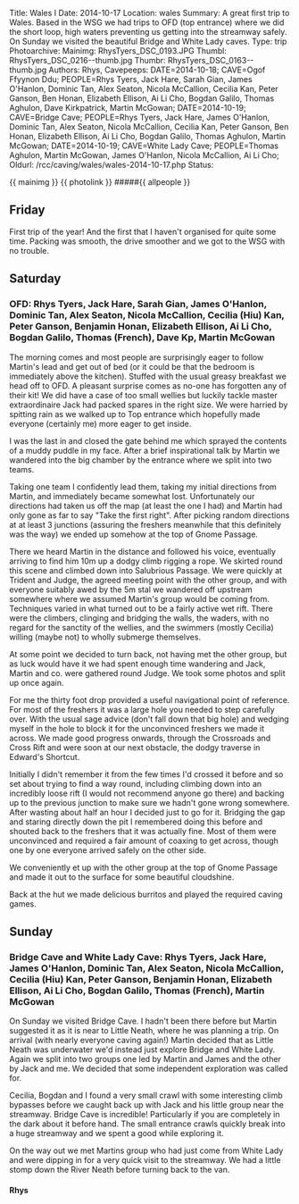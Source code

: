 Title: Wales I
Date: 2014-10-17
Location: wales
Summary: A great first trip to Wales. Based in the WSG we had trips to OFD (top entrance) where we did the short loop, high waters preventing us getting into the streamway safely. On Sunday we visited the beautiful Bridge and White Lady caves.
Type: trip
Photoarchive:
Mainimg: RhysTyers_DSC_0193.JPG
Thumbl: RhysTyers_DSC_0216--thumb.jpg
Thumbr: RhysTyers_DSC_0163--thumb.jpg
Authors:  Rhys,
Cavepeeps: DATE=2014-10-18; CAVE=Ogof Ffyynon Ddu; PEOPLE=Rhys Tyers, Jack Hare, Sarah Gian, James O'Hanlon, Dominic Tan, Alex Seaton, Nicola McCallion, Cecilia Kan, Peter Ganson, Ben Honan, Elizabeth Ellison, Ai Li Cho, Bogdan Galilo, Thomas Aghulon, Dave Kirkpatrick, Martin McGowan;
           DATE=2014-10-19; CAVE=Bridge Cave; PEOPLE=Rhys Tyers, Jack Hare, James O'Hanlon, Dominic Tan, Alex Seaton, Nicola McCallion, Cecilia Kan, Peter Ganson, Ben Honan, Elizabeth Ellison, Ai Li Cho, Bogdan Galilo, Thomas Aghulon, Martin McGowan;
           DATE=2014-10-19; CAVE=White Lady Cave; PEOPLE=Thomas Aghulon, Martin McGowan, James O'Hanlon, Nicola McCallion, Ai Li Cho;
Oldurl: /rcc/caving/wales/wales-2014-10-17.php
Status:

{{ mainimg }}
{{ photolink }}
#####{{ allpeople }}

##  Friday

First trip of the year! And the first that I haven't organised for quite some time. Packing was smooth, the drive smoother and we got to the WSG with no trouble.

##  Saturday

###  OFD: Rhys Tyers, Jack Hare, Sarah Gian, James O'Hanlon, Dominic Tan, Alex Seaton, Nicola McCallion, Cecilia (Hiu) Kan, Peter Ganson, Benjamin Honan, Elizabeth Ellison, Ai Li Cho, Bogdan Galilo, Thomas (French), Dave Kp, Martin McGowan

The morning comes and most people are surprisingly eager to follow Martin's lead and get out of bed (or it could be that the bedroom is immediately above the kitchen). Stuffed with the usual greasy breakfast we head off to OFD. A pleasant surprise comes as no-one has forgotten any of their kit! We did have a case of too small wellies but luckily tackle master extraordinaire Jack had packed spares in the right size. We were harried by spitting rain as we walked up to Top entrance which hopefully made everyone (certainly me) more eager to get inside.

I was the last in and closed the gate behind me which sprayed the contents of a muddy puddle in my face. After a brief inspirational talk by Martin we wandered into the big chamber by the entrance where we split into two teams.

Taking one team I confidently lead them, taking my initial directions from Martin, and immediately became somewhat lost. Unfortunately our directions had taken us off the map (at least the one I had) and Martin had only gone as far to say "Take the first right". After picking random directions at at least 3 junctions (assuring the freshers meanwhile that this definitely was the way) we ended up somehow at the top of Gnome Passage.

There we heard Martin in the distance and followed his voice, eventually arriving to find him 10m up a dodgy climb rigging a rope. We skirted round this scene and climbed down into Salubrious Passage. We were quickly at Trident and Judge, the agreed meeting point with the other group, and with everyone suitably awed by the 5m stal we wandered off upstream somewhere where we assumed Martin's group would be coming from. Techniques varied in what turned out to be a fairly active wet rift. There were the climbers, clinging and bridging the walls, the waders, with no regard for the sanctity of the wellies, and the swimmers (mostly Cecilia) willing (maybe not) to wholly submerge themselves.

At some point we decided to turn back, not having met the other group, but as luck would have it we had spent enough time wandering and Jack, Martin and co. were gathered round Judge. We took some photos and split up once again.

For me the thirty foot drop provided a useful navigational point of reference. For most of the freshers it was a large hole you needed to step carefully over. With the usual sage advice (don't fall down that big hole) and wedging myself in the hole to block it for the unconvinced freshers we made it across. We made good progress onwards, through the Crossroads and Cross Rift and were soon at our next obstacle, the dodgy traverse in Edward's Shortcut.

Initially I didn't remember it from the few times I'd crossed it before and so set about trying to find a way round, including climbing down into an incredibly loose rift (I would not recommend anyone go there) and backing up to the previous junction to make sure we hadn't gone wrong somewhere. After wasting about half an hour I decided just to go for it. Bridging the gap and staring directly down the pit I remembered doing this before and shouted back to the freshers that it was actually fine. Most of them were unconvinced and required a fair amount of coaxing to get across, though one by one everyone arrived safely on the other side.

We conveniently et up with the other group at the top of Gnome Passage and made it out to the surface for some beautiful cloudshine.

Back at the hut we made delicious burritos and played the required caving games.

##  Sunday

###  Bridge Cave and White Lady Cave: Rhys Tyers, Jack Hare, James O'Hanlon, Dominic Tan, Alex Seaton, Nicola McCallion, Cecilia (Hiu) Kan, Peter Ganson, Benjamin Honan, Elizabeth Ellison, Ai Li Cho, Bogdan Galilo, Thomas (French), Martin McGowan

On Sunday we visited Bridge Cave. I hadn't been there before but Martin suggested it as it is near to Little Neath, where he was planning a trip. On arrival (with nearly everyone caving again!) Martin decided that as Little Neath was underwater we'd instead just explore Bridge and White Lady. Again we split into two groups one led by Martin and James and the other by Jack and me. We decided that some independent exploration was called for.

Cecilia, Bogdan and I found a very small crawl with some interesting climb bypasses before we caught back up with Jack and his little group near the streamway. Bridge Cave is incredible! Particularly if you are completely in the dark about it before hand. The small entrance crawls quickly break into a huge streamway and we spent a good while exploring it.

On the way out we met Martins group who had just come from White Lady and were dipping in for a very quick visit to the streamway. We had a little stomp down the River Neath before turning back to the van.

####  Rhys
